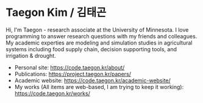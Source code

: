 # Taegon Kim / 김태곤

Hi, I'm Taegon - research associate at the University of Minnesota. I love programming to answer research questions with my friends and colleagues. My academic experties are modeling and simulation studies in agricultural systems including food supply chain, decision supporting tools, and irrigation & drought.

- Personal site: https://code.taegon.kr/about/
- Publications: https://project.taegon.kr/papers/
- Academic website: https://code.taegon.kr/academic-website/
- My works (All items are web-based, I am trying to keep it working): https://code.taegon.kr/works/

<!--
**taegon/taegon** is a ✨ _special_ ✨ repository because its `README.md` (this file) appears on your GitHub profile.

Here are some ideas to get you started:

- 🔭 I’m currently working on ...
- 🌱 I’m currently learning ...
- 👯 I’m looking to collaborate on ...
- 🤔 I’m looking for help with ...
- 💬 Ask me about ...
- 📫 How to reach me: ...
- 😄 Pronouns: ...
- ⚡ Fun fact: ...
-->
